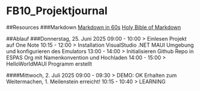 # FB10_Projektjournal

##Resources
###Markdown
[Markdown in 60s](https://www.youtube.com/shorts/4z0l5Kl2Q6E)
[Holy Bible of Markdown](https://www.youtube.com/watch?v=_PPWWRV6gbA)

##Ablauf 
###Donnerstag, 25. Juni 2025 
09:00 - 10:00 > Einlesen Projekt auf One Note
10:15 - 12:00 > Installation VisualStudio .NET MAUI Umgebung und konfigurieren des Emulators
13:00 - 14:00 > Initialisieren Github Repo in ESPAS Org mit Namenkonvention und Hochladen
14:00 - 15:00 > HelloWorldMAUI Programm erstellt

####Mittwoch, 2. Juli 2025
09:00 - 09:30 > DEMO: OK Erhalten zum Weitermachen, 1. Meilenstein erreicht!
10:15 - 10:40  > LEARNING 
